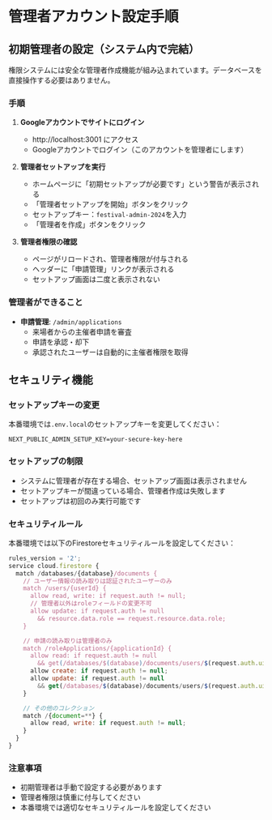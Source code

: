 # 管理者アカウント設定手順

## 初期管理者の設定（システム内で完結）

権限システムには安全な管理者作成機能が組み込まれています。データベースを直接操作する必要はありません。

### 手順

1. **Googleアカウントでサイトにログイン**
   - http://localhost:3001 にアクセス
   - Googleアカウントでログイン（このアカウントを管理者にします）

2. **管理者セットアップを実行**
   - ホームページに「初期セットアップが必要です」という警告が表示される
   - 「管理者セットアップを開始」ボタンをクリック
   - セットアップキー：`festival-admin-2024`を入力
   - 「管理者を作成」ボタンをクリック

3. **管理者権限の確認**
   - ページがリロードされ、管理者権限が付与される
   - ヘッダーに「申請管理」リンクが表示される
   - セットアップ画面は二度と表示されない

### 管理者ができること

- **申請管理**: `/admin/applications`
  - 来場者からの主催者申請を審査
  - 申請を承認・却下
  - 承認されたユーザーは自動的に主催者権限を取得

## セキュリティ機能

### セットアップキーの変更
本番環境では`.env.local`のセットアップキーを変更してください：
```
NEXT_PUBLIC_ADMIN_SETUP_KEY=your-secure-key-here
```

### セットアップの制限
- システムに管理者が存在する場合、セットアップ画面は表示されません
- セットアップキーが間違っている場合、管理者作成は失敗します
- セットアップは初回のみ実行可能です

### セキュリティルール

本番環境では以下のFirestoreセキュリティルールを設定してください：

```javascript
rules_version = '2';
service cloud.firestore {
  match /databases/{database}/documents {
    // ユーザー情報の読み取りは認証されたユーザーのみ
    match /users/{userId} {
      allow read, write: if request.auth != null;
      // 管理者以外はroleフィールドの変更不可
      allow update: if request.auth != null
        && resource.data.role == request.resource.data.role;
    }

    // 申請の読み取りは管理者のみ
    match /roleApplications/{applicationId} {
      allow read: if request.auth != null
        && get(/databases/$(database)/documents/users/$(request.auth.uid)).data.role == 'admin';
      allow create: if request.auth != null;
      allow update: if request.auth != null
        && get(/databases/$(database)/documents/users/$(request.auth.uid)).data.role == 'admin';
    }

    // その他のコレクション
    match /{document=**} {
      allow read, write: if request.auth != null;
    }
  }
}
```

### 注意事項

- 初期管理者は手動で設定する必要があります
- 管理者権限は慎重に付与してください
- 本番環境では適切なセキュリティルールを設定してください